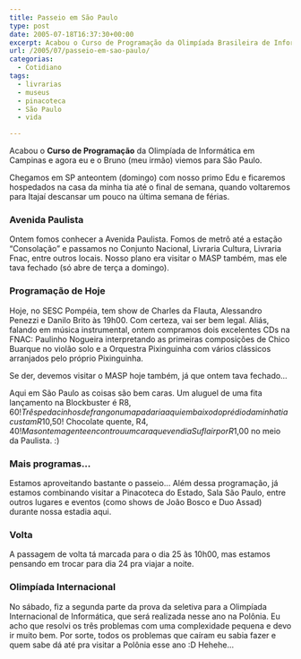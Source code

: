 ```yaml
---
title: Passeio em São Paulo
type: post
date: 2005-07-18T16:37:30+00:00
excerpt: Acabou o Curso de Programação da Olimpíada Brasileira de Informática em Campinas e agora eu e o Bruno (meu irmão) estamos em São Paulo.
url: /2005/07/passeio-em-sao-paulo/
categorias:
  - Cotidiano
tags:
  - livrarias
  - museus
  - pinacoteca
  - São Paulo
  - vida

---
```

Acabou o **Curso de Programação** da Olimpíada de Informática em Campinas e agora eu e o Bruno (meu irmão) viemos para São Paulo.

Chegamos em SP anteontem (domingo) com nosso primo Edu e ficaremos hospedados na casa da minha tia até o final de semana, quando voltaremos para Itajaí descansar um pouco na última semana de férias.

### Avenida Paulista

Ontem fomos conhecer a Avenida Paulista. Fomos de metrô até a estação “Consolação” e passamos no Conjunto Nacional, Livraria Cultura, Livraria Fnac, entre outros locais. Nosso plano era visitar o MASP também, mas ele tava fechado (só abre de terça a domingo).

### Programação de Hoje

Hoje, no SESC Pompéia, tem show de Charles da Flauta, Alessandro Penezzi e Danilo Brito às 19h00. Com certeza, vai ser bem legal. Aliás, falando em música instrumental, ontem compramos dois excelentes CDs na FNAC: Paulinho Nogueira interpretando as primeiras composições de Chico Buarque no violão solo e a Orquestra Pixinguinha com vários clássicos arranjados pelo próprio Pixinguinha.

Se der, devemos visitar o MASP hoje também, já que ontem tava fechado…

Aqui em São Paulo as coisas são bem caras. Um aluguel de uma fita lançamento na Blockbuster é R$8,60! Três pedacinhos de frango numa padaria aqui embaixo do prédio da minha tia custam R$10,50! Chocolate quente, R$4,40! Mas ontem a gente encontrou um cara que vendia Suflair por R$1,00 no meio da Paulista. :)

### Mais programas…

Estamos aproveitando bastante o passeio… Além dessa programação, já estamos combinando visitar a Pinacoteca do Estado, Sala São Paulo, entre outros lugares e eventos (como shows de João Bosco e Duo Assad) durante nossa estadia aqui.

### Volta

A passagem de volta tá marcada para o dia 25 às 10h00, mas estamos pensando em trocar para dia 24 pra viajar a noite.

### Olimpíada Internacional

No sábado, fiz a segunda parte da prova da seletiva para a Olimpíada Internacional de Informática, que será realizada nesse ano na Polônia. Eu acho que resolvi os três problemas com uma complexidade pequena e devo ir muito bem. Por sorte, todos os problemas que caíram eu sabia fazer e quem sabe dá até pra visitar a Polônia esse ano :D Hehehe…
